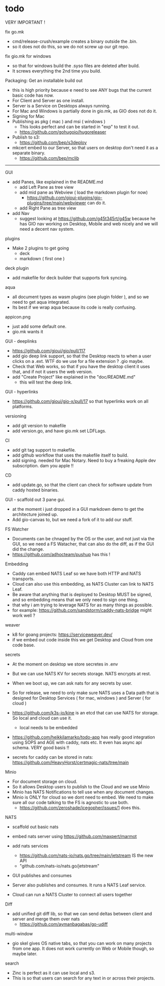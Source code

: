# todo

VERY IMPORTANT !

fix go.mk

- cmd/release-crush/example creates a binary outside the .bin.
- so it does not do this, so we do not screw up our git repo.

fix gio.mk for windows

- so that for windows build the .syso files are deleted after build.
- It screws everything the 2nd time you build.

Packaging: Get an installable build out

- this is high priority because e need to see ANY bugs that the current basic code has now.
- For Client and Server as one install.
- Server is a Service on Desktops always running.
- For Mac and Windows is partially done in gio.mk, as GIO does not do it.
- Signing for Mac
- Publishing as pkg ( mac ) and msi ( windows )
  - This looks perfect and can be started in "exp" to test it out.
  - https://github.com/gohugoio/hugoreleaser
- Publish to s3:
  - https://github.com/bep/s3deploy
- mkcert embed to our Server, so that users on desktop don't need it as a separate binary.
  - https://github.com/bep/mclib

---

GUI

- add Panes, like explained in the README.md
  - add Left Pane as tree view
  - add mid pane as Webview ( load the markdown plugin for now)
    - https://github.com/gioui-plugins/gio-plugins/tree/main/webviewer can do it.
  - add Right Pane as tree view
- add Nav
  - suggest looking at https://github.com/g45t345rt/g45w because he has GIO nav working on Desktop, Mobile and web nicely and we will need a decent nav system.


plugins

- Make 2 plugins to get going
  - deck
  - markdown ( first one )

deck plugin

- add makefile for deck builder that supports fork syncing.

aqua

- all document types as wasm plugins (see plugin folder ), and so we need to get aqua integrated.
- Its best if we wrap aqua because its code is really confusing.

appicon.png

- just add some default one.
- gio.mk wants it

GUI - deeplinks

- https://github.com/gioui/gio/pull/117
- add gio deep link support, so that the Desktop reacts to when a user clicks on a .ext. WTF do we use for a file extension ? .gio maybe.
- Check that Web works, so that if you have the desktop client it uses that, and if not it users the web version.
- add "Create Project" like explained in the "doc/README.md"
  - this will test the deep link.

GUI - hyperlinks

- https://github.com/gioui/gio-x/pull/17 so that hyperlinks work on all platforms.


versioning

- add git version to makefile
- add version.go, and have gio.mk set LDFLags.

CI

- add git tag support to makefile.
- add github workflow that uses the makefile itself to build.
- add signing. needed for Mac Notary. Need to buy a freaking Apple dev subscription. dam you apple !!

CD

- add update.go, so that the client can check for software update from caddy hosted binaries.

GUI - scaffold out 3 pane gui.

- at the moment i just dropped in a GUI markdown demo to get the architecture joined up.
- Add gio-canvas to, but we need a fork of it to add our stuff.

FS Watcher

- Documents can be chnaged by the OS or the user, and not just via the GUI, so we need a FS Watacher, that can also do the diff, as if the GUI did the change.
- https://github.com/adhocteam/pushup has this !


Embedding

- Caddy can embed NATS Leaf so we have both HTTP and NATS transports.
- Cloud can also use this embedding, as NATS Cluster can link to NATS Leaf.
- Be aware that anything that is deployed to Desktop MUST be signed, and so embedding means that we only need to sign one thing.
- that why i am trying to leverage NATS for as many things as possible.
- for example: https://github.com/sandstorm/caddy-nats-bridge might work well ?

weaver
- k8 for goang projects: https://serviceweaver.dev/
- if we embed out code inside this we get Desktop and Cloud from one code base.

secrets

- At the moment on desktop we store secretes in .env
- But we can use NATS KV for secrets storage. NATS encrypts at rest.
- When we boot up, we can ask nats for any secrets by user.
- So for release, we need to only make sure NATS uses a Data path that is designed for Desktop Services ( for mac, windows ) and Server ( for cloud )

- https://github.com/k3s-io/kine is an etcd that can use NATS for storage. So local and cloud can use it.
  - local needs to be embedded

- https://github.com/heikkilamarko/todo-app has really good integration using SOPS and AGE with caddy, nats etc. It even has async api schema. VERY good basis !!

- secrets for caddy can be stored in nats: https://github.com/HeavyHorst/certmagic-nats/tree/main

Minio

- For document storage on cloud.
- So it allows Desktop users to publish to the Cloud and we use Minio
- Minio has NATS Notifications to tell use when any document changes.
- Minio is ONLY for cloud so we dont need to embed. We need to make sure all our code talking to the FS is agnostic to use both.
  - https://github.com/zeroshade/icegopher/issues/1 does this.

NATS

- scaffold out basic nats

- embed nats server using https://github.com/maxpert/marmot

- add nats services
  - https://github.com/nats-io/nats.go/tree/main/jetstream IS the new API
  - "github.com/nats-io/nats.go/jetstream"

- GUI publishes and consumes
- Server also publishes and consumes. It runs a NATS Leaf service.
- Cloud can run a NATS Cluster to connect all users together

Diff

- add unified git diff lib, so that we can send deltas between client and server and merge them over nats
  - https://github.com/aymanbagabas/go-udiff


multi-window

- gio skel gives OS native tabs, so that you can work on many projects from one app. It does not work currently on Web or Mobile though, so maybe later.

search

- Zinc is perfect as it can use local and s3.
- This is so that users can search for any text in or across their projects.
